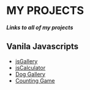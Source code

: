 # MY PROJECTS

***Links to all of my projects***

## Vanila Javascripts

* [jsGallery](https://github.com/ledminh/jsGallery)
* [jsCalculator](https://github.com/ledminh/jsCalculator)
* [Dog Gallery](https://github.com/ledminh/DogGallery)
* [Counting Game](https://github.com/ledminh/countingGameJS)
